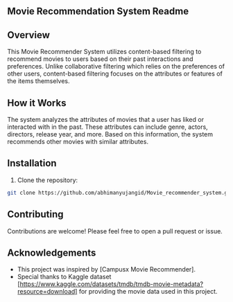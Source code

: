 ## Movie Recommendation System Readme
## Overview
This Movie Recommender System utilizes content-based filtering to recommend movies to users based on their past interactions and preferences. Unlike collaborative filtering which relies on the preferences of other users, content-based filtering focuses on the attributes or features of the items themselves.

## How it Works
The system analyzes the attributes of movies that a user has liked or interacted with in the past. These attributes can include genre, actors, directors, release year, and more. Based on this information, the system recommends other movies with similar attributes.

## Installation

1. Clone the repository:

```bash
git clone https://github.com/abhimanyujangid/Movie_recommender_system.git
```

## Contributing

Contributions are welcome! Please feel free to open a pull request or issue.



## Acknowledgements

- This project was inspired by [Campusx Movie Recommender].
- Special thanks to Kaggle dataset [https://www.kaggle.com/datasets/tmdb/tmdb-movie-metadata?resource=download] for providing the movie data used in this project.
